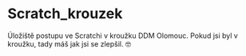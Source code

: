 # Scratch_krouzek
Úložiště postupu ve Scratchi v kroužku DDM Olomouc.
Pokud jsi byl v kroužku, tady máš jak jsi se zlepšil. 🤓
